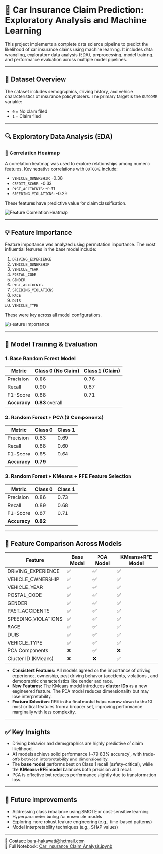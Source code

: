 # 🧠 Car Insurance Claim Prediction: Exploratory Analysis and Machine Learning

This project implements a complete data science pipeline to predict the likelihood of car insurance claims using machine learning. It includes data wrangling, exploratory data analysis (EDA), preprocessing, model training, and performance evaluation across multiple model pipelines.

---

## 📂 Dataset Overview

The dataset includes demographics, driving history, and vehicle characteristics of insurance policyholders. The primary target is the `OUTCOME` variable:

- `0` = No claim filed  
- `1` = Claim filed

---

## 🔍 Exploratory Data Analysis (EDA)

### 🔗 Correlation Heatmap

A correlation heatmap was used to explore relationships among numeric features. Key negative correlations with `OUTCOME` include:

- `VEHICLE_OWNERSHIP`: -0.38  
- `CREDIT_SCORE`: -0.33  
- `PAST_ACCIDENTS`: -0.31  
- `SPEEDING_VIOLATIONS`: -0.29  

These features have predictive value for claim classification.

![Feature Correlation Heatmap](images/corr.png)

---

## 💡 Feature Importance

Feature importance was analyzed using permutation importance. The most influential features in the base model include:

1. `DRIVING_EXPERIENCE`  
2. `VEHICLE_OWNERSHIP`  
3. `VEHICLE_YEAR`  
4. `POSTAL_CODE`  
5. `GENDER`  
6. `PAST_ACCIDENTS`  
7. `SPEEDING_VIOLATIONS`  
8. `RACE`  
9. `DUIS`  
10. `VEHICLE_TYPE`  

These were key across all model configurations.

![Feature Importance](images/Feature_importance.png)

---

## 🤖 Model Training & Evaluation

### 1. **Base Random Forest Model**
| Metric        | Class 0 (No Claim) | Class 1 (Claim) |
|---------------|-------------------|-----------------|
| Precision     | 0.86              | 0.76            |
| Recall        | 0.90              | 0.67            |
| F1-Score      | 0.88              | 0.71            |
| **Accuracy**  | **0.83** overall  |                 |

### 2. **Random Forest + PCA (3 Components)**
| Metric        | Class 0           | Class 1         |
|---------------|-------------------|-----------------|
| Precision     | 0.83              | 0.69            |
| Recall        | 0.88              | 0.60            |
| F1-Score      | 0.85              | 0.64            |
| **Accuracy**  | **0.79**          |                 |

### 3. **Random Forest + KMeans + RFE Feature Selection**
| Metric        | Class 0           | Class 1         |
|---------------|-------------------|-----------------|
| Precision     | 0.86              | 0.73            |
| Recall        | 0.89              | 0.68            |
| F1-Score      | 0.87              | 0.71            |
| **Accuracy**  | **0.82**          |                 |

---

## 🔁 Feature Comparison Across Models

| Feature                 | Base Model | PCA Model | KMeans+RFE Model |
|-------------------------|------------|-----------|------------------|
| DRIVING_EXPERIENCE      | ✅         | ✅        | ✅               |
| VEHICLE_OWNERSHIP       | ✅         | ✅        | ✅               |
| VEHICLE_YEAR            | ✅         | ✅        | ✅               |
| POSTAL_CODE             | ✅         | ✅        | ✅               |
| GENDER                  | ✅         | ✅        | ✅               |
| PAST_ACCIDENTS          | ✅         | ✅        | ✅               |
| SPEEDING_VIOLATIONS     | ✅         | ✅        | ✅               |
| RACE                    | ✅         | ✅        | ✅               |
| DUIS                    | ✅         | ✅        | ✅               |
| VEHICLE_TYPE            | ✅         | ✅        | ✅               |
| PCA Components          | ❌         | ✅        | ❌               |
| Cluster ID (KMeans)     | ❌         | ❌        | ✅               |

- **Consistent Features:** All models agreed on the importance of driving experience, ownership, past driving behavior (accidents, violations), and demographic characteristics like gender and race.
- **New Features:** The KMeans model introduces **cluster IDs** as a new engineered feature. The PCA model reduces dimensionality but may lose interpretability.
- **Feature Selection:** RFE in the final model helps narrow down to the 10 most critical features from a broader set, improving performance marginally with less complexity.

---

## ✅ Key Insights

- Driving behavior and demographics are highly predictive of claim likelihood.
- All models achieve solid performance (~79–83% accuracy), with trade-offs between interpretability and dimensionality.
- The **base model** performs best on Class 1 recall (safety-critical), while the **KMeans+RFE model** balances both precision and recall.
- PCA is effective but reduces performance slightly due to transformation loss.

---

## 🔧 Future Improvements

- Addressing class imbalance using SMOTE or cost-sensitive learning  
- Hyperparameter tuning for ensemble models  
- Exploring more robust feature engineering (e.g., time-based patterns)  
- Model interpretability techniques (e.g., SHAP values)

---

📧 Contact: bara-hakawati@hotmail.com  
📂 Full Notebook: [Car_Insurance_Claim_Analysis.ipynb](https://github.com/baraa-hakawati/Car-Insurance-Claim-Analysis/blob/main/Car_Insurance_Claim_Analysis.ipynb)
